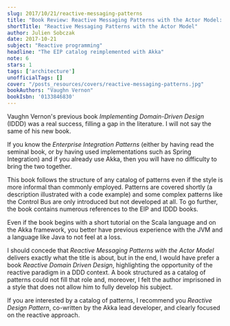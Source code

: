 ```yaml
---
slug: 2017/10/21/reactive-messaging-patterns
title: "Book Review: Reactive Messaging Patterns with the Actor Model: Applications and Integration in Scala and Akka"
shortTitle: "Reactive Messaging Patterns with the Actor Model"
author: Julien Sobczak
date: 2017-10-21
subject: "Reactive programming"
headline: "The EIP catalog reimplemented with Akka"
note: 6
stars: 1
tags: ['architecture']
unofficialTags: []
cover: "/posts_resources/covers/reactive-messaging-patterns.jpg"
bookAuthors: "Vaughn Vernon"
bookIsbn: '0133846830'
---
```



Vaughn Vernon's previous book *Implementing Domain-Driven Design* (IDDD) was a real success, filling a gap in the literature. I will not say the same of his new book.

If you know the *Enterprise Integration Patterns* (either by having read the seminal book, or by having used implementations such as Spring Integration) and if you already use Akka, then you will have no difficulty to bring the two together.

This book follows the structure of any catalog of patterns even if the style is more informal than commonly employed. Patterns are covered shortly (a description illustrated with a code example) and some complex patterns like the Control Bus are only introduced but not developed at all. To go further, the book contains numerous references to the EIP and IDDD books.

Even if the book begins with a short tutorial on the Scala language and on the Akka framework, you better have previous experience with the JVM and a language like Java to not feel at a loss.

I should concede that *Reactive Messaging Patterns with the Actor Model* delivers exactly what the title is about, but in the end, I would have prefer a book *Reactive Domain Driven Design*, highlighting the opportunity of the reactive paradigm in a DDD context. A book structured as a catalog of patterns could not fill that role and, moreover, I felt the author imprisoned in a style that does not allow him to fully develop his subject.

If you are interested by a catalog of patterns, I recommend you *Reactive Design Pattern*, co-written by the Akka lead developer, and clearly focused on the reactive approach.

